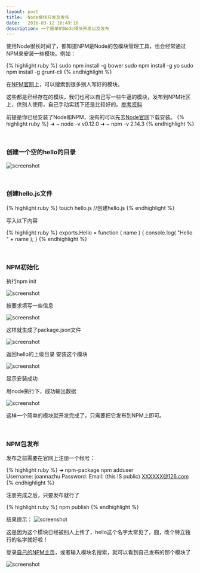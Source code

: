 ```yaml
---
layout: post
title:  Node模块开发及发布
date:   2016-03-12 16:49:16
description: 一个简单的Node模块开发以及发布
---
```



使用Node很长时间了，都知道NPM是Node的包模块管理工具，也会经常通过NPM来安装一些模块。例如：

{% highlight ruby %}
sudo npm install -g bower
sudo npm install -g yo
sudo npm install -g grunt-cli
{% endhighlight %}

在[NPM官网](https://www.npmjs.com/)上，可以搜索到很多别人写好的模块。

这些都是已经存在的模块，我们也可以自己写一些牛逼的模块，发布到NPM社区上，供别人使用，自己手动实践下还是比较好的。[参考资料](http://www.elmerzhang.com/2011/09/nodejs-module-develop-publish/)

前提是你已经安装了Node和NPM，没有的可以先去[Node官网](https://nodejs.org/en/)下载安装。
{% highlight ruby %}
➜  ~ node -v
v0.12.0
➜  ~ npm -v
2.14.3
{% endhighlight %}

<br/>

###  创建一个空的hello的目录

![screenshot](http://img4.tbcdn.cn/L1/461/1/47e3c5a3e178e8a3f929e84052b6cdeb6d41b20e.png)

<br/>

###  创建hello.js文件

{% highlight ruby %}
touch hello.js       //创建hello.js
{% endhighlight %}

写入以下内容

{% highlight ruby %}
exports.Hello = function ( name ) {
    console.log( "Hello " + name );
}
{% endhighlight %}

<br/>

###  NPM初始化

执行npm init


![screenshot](http://img3.tbcdn.cn/L1/461/1/714307e869e87bd9410b79d3babb3f231a3094b5.png)

按要求填写一些信息

![screenshot](http://img1.tbcdn.cn/L1/461/1/d55a682b122b80c186cfe21e433b245dcda8da46.png)

这样就生成了package.json文件

![screenshot](http://img2.tbcdn.cn/L1/461/1/adc279f10ec00866e643d7e3d09cf2cb69e0e350.png)

返回hello的上级目录  安装这个模块

![screenshot](http://img4.tbcdn.cn/L1/461/1/5ae782646235c63be1b51e0ada0b6fdcb49d6520.png)

显示安装成功

用node执行下，成功输出数据

![screenshot](http://img1.tbcdn.cn/L1/461/1/0dbd486f0c7d86ac5fffd567a29d029bf2dd7748.png)

这样一个简单的模块就开发完成了，只需要把它发布到NPM上即可。

<br/>

###  NPM包发布

发布之前需要在官网上注册一个帐号：

{% highlight ruby %}
➜  npm-package npm adduser  
Username: joannazhu
Password: 
Email: (this IS public) XXXXXX@126.com
{% endhighlight %}
 
注册完成之后，只要发布就行了

{% highlight ruby %}
npm publish
{% endhighlight %}


结果提示：
![screenshot](http://img2.tbcdn.cn/L1/461/1/7f86a900d53334788b860bc9c9e23cce8dc6c063.png)

这是因为这个模块已经被别人上传了，hello这个名字太常见了，囧，改个特立独行的名字就好啦！

登录[自己的NPM主页](https://www.npmjs.com/~joannazhu)，或者输入模块名搜索，就可以看到自己发布的那个模块了

![screenshot](http://img2.tbcdn.cn/L1/461/1/c24b730ee444dba30bc910613f5df7b0276adab8.png)




